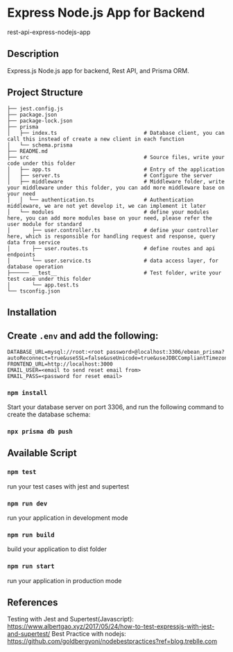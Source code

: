# Express Node.js App for Backend
rest-api-express-nodejs-app


## Description
Express.js Node.js app for backend, Rest API, and Prisma ORM.

## Project Structure
```
├── jest.config.js
├── package.json
├── package-lock.json
├── prisma
│   ├── index.ts                            # Database client, you can call this instead of create a new client in each function
│   └── schema.prisma
├── README.md
├── src                                     # Source files, write your code under this folder
│   ├── app.ts                              # Entry of the application
│   ├── server.ts                           # Configure the server
│   ├── middleware                          # Middleware folder, write your middleware under this folder, you can add more middleware base on your need
│   │  └── authentication.ts                # Authentication middleware, we are not yet develop it, we can implement it later
│   └── modules                             # define your modules here, you can add more modules base on your need, please refer the user module for standard
│       ├── user.controller.ts              # define your controller here, which is responsible for handling request and response, query data from service
│       ├── user.routes.ts                  # define routes and api endpoints
│       └── user.service.ts                 # data access layer, for database operation
├────── __test__                            # Test folder, write your test case under this folder
│       └── app.test.ts
└── tsconfig.json
```

## Installation

## Create `.env` and add the following:
```
DATABASE_URL=mysql://root:<root password>@localhost:3306/ebean_prisma?autoReconnect=true&useSSL=false&useUnicode=true&useJDBCCompliantTimezoneShift=true&useLegacyDatetimeCode=false&serverTimezone=UTC`
FRONTEND_URL=http://localhost:3000
EMAIL_USER=<email to send reset email from>
EMAIL_PASS=<password for reset email>
```

### `npm install`
Start your database server on port 3306, and run the following command to create the database schema:
### `npx prisma db push`

## Available Script
### `npm test`
run your test cases with jest and supertest


### `npm run dev`
run your application in development mode

### `npm run build`
build your application to dist folder

### `npm run start`
run your application in production mode
## References
Testing with Jest and Supertest(Javascript): https://www.albertgao.xyz/2017/05/24/how-to-test-expressjs-with-jest-and-supertest/
Best Practice with nodejs: https://github.com/goldbergyoni/nodebestpractices?ref=blog.treblle.com